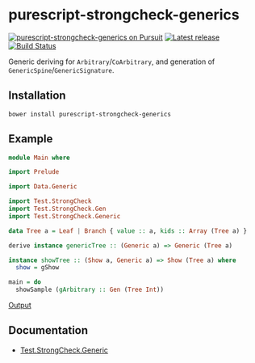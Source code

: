 # purescript-strongcheck-generics

[![purescript-strongcheck-generics on Pursuit](http://pursuit.purescript.org/packages/purescript-strongcheck-generics/badge)](http://pursuit.purescript.org/packages/purescript-strongcheck-generics)
[![Latest release](http://img.shields.io/bower/v/purescript-strongcheck-generics.svg)](https://github.com/zudov/purescript-strongcheck-generics/releases)
[![Build Status](https://travis-ci.org/zudov/purescript-strongcheck-generics.svg?branch=master)](https://travis-ci.org/zudov/purescript-strongcheck-generics)

Generic deriving for `Arbitrary`/`CoArbitrary`, and generation of `GenericSpine`/`GenericSignature`.

## Installation

```shell
bower install purescript-strongcheck-generics
```

## Example

```purescript
module Main where

import Prelude

import Data.Generic

import Test.StrongCheck
import Test.StrongCheck.Gen
import Test.StrongCheck.Generic

data Tree a = Leaf | Branch { value :: a, kids :: Array (Tree a) }

derive instance genericTree :: (Generic a) => Generic (Tree a)

instance showTree :: (Show a, Generic a) => Show (Tree a) where
  show = gShow

main = do
  showSample (gArbitrary :: Gen (Tree Int))
```

[Output](https://travis-ci.org/zudov/purescript-strongcheck-generics/builds/91160401#L733)

## Documentation

- [Test.StrongCheck.Generic](docs/Test/StrongCheck/Generic.md)
